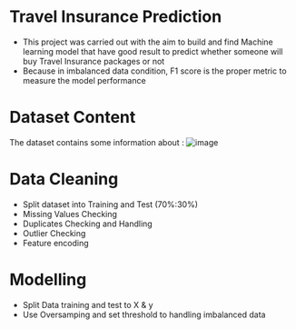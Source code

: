 # Travel Insurance Prediction
* This project was carried out with the aim to build and find Machine learning model that have good result to predict whether someone will buy Travel Insurance packages or not
* Because in imbalanced data condition, F1 score is the proper metric to measure the model performance

# Dataset Content
The dataset contains some information about :
![image](https://user-images.githubusercontent.com/86509831/137668380-c2bd6a18-83d4-4459-91a3-daf2d3d9792f.png)

# Data Cleaning
* Split dataset into Training and Test (70%:30%)
* Missing Values Checking 
* Duplicates Checking and Handling
* Outlier Checking
* Feature encoding
# Modelling
* Split Data training and test to X & y
* Use Oversamping and set threshold to handling imbalanced data
